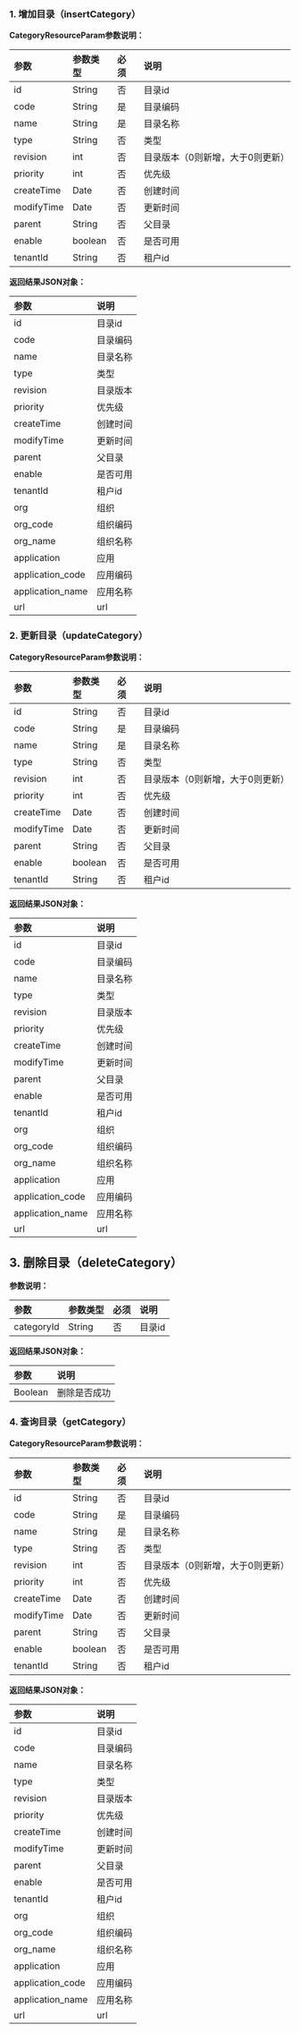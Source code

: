 ### 1. 增加目录（insertCategory）

**CategoryResourceParam参数说明：**

| **参数** | **参数类型** | **必须** | **说明** |
| :--- | :--- | :--- | :--- |
| id | String | 否 | 目录id |
| code | String | 是 | 目录编码 |
| name | String | 是 | 目录名称 |
| type | String | 否 | 类型 |
| revision | int | 否 | 目录版本（0则新增，大于0则更新） |
| priority | int | 否 | 优先级 |
| createTime | Date | 否 | 创建时间 |
| modifyTime | Date | 否 | 更新时间 |
| parent | String | 否 | 父目录 |
| enable | boolean | 否 | 是否可用 |
| tenantId | String | 否 | 租户id |

**返回结果JSON对象：**

| **参数** | **说明** |
| :--- | :--- |
| id | 目录id |
| code | 目录编码 |
| name | 目录名称 |
| type | 类型 |
| revision | 目录版本 |
| priority | 优先级 |
| createTime | 创建时间 |
| modifyTime | 更新时间 |
| parent | 父目录 |
| enable | 是否可用 |
| tenantId | 租户id |
| org | 组织 |
| org\_code | 组织编码 |
| org\_name | 组织名称 |
| application | 应用 |
| application\_code | 应用编码 |
| application\_name | 应用名称 |
| url | url |

### 

### 2. 更新目录（updateCategory）

**CategoryResourceParam参数说明：**

| **参数** | **参数类型** | **必须** | **说明** |
| :--- | :--- | :--- | :--- |
| id | String | 否 | 目录id |
| code | String | 是 | 目录编码 |
| name | String | 是 | 目录名称 |
| type | String | 否 | 类型 |
| revision | int | 否 | 目录版本（0则新增，大于0则更新） |
| priority | int | 否 | 优先级 |
| createTime | Date | 否 | 创建时间 |
| modifyTime | Date | 否 | 更新时间 |
| parent | String | 否 | 父目录 |
| enable | boolean | 否 | 是否可用 |
| tenantId | String | 否 | 租户id |



**返回结果JSON对象：**

| **参数** | **说明** |
| :--- | :--- |
| id | 目录id |
| code | 目录编码 |
| name | 目录名称 |
| type | 类型 |
| revision | 目录版本 |
| priority | 优先级 |
| createTime | 创建时间 |
| modifyTime | 更新时间 |
| parent | 父目录 |
| enable | 是否可用 |
| tenantId | 租户id |
| org | 组织 |
| org\_code | 组织编码 |
| org\_name | 组织名称 |
| application | 应用 |
| application\_code | 应用编码 |
| application\_name | 应用名称 |
| url | url |



## 3. 删除目录（deleteCategory）

**参数说明：**

| **参数** | **参数类型** | **必须** | **说明** |
| :--- | :--- | :--- | :--- |
| categoryId | String | 否 | 目录id |



**返回结果JSON对象：**

| **参数** | **说明** |
| :--- | :--- |
| Boolean | 删除是否成功 |

### 

### 4. 查询目录（getCategory）

**CategoryResourceParam参数说明：**

| **参数** | **参数类型** | **必须** | **说明** |
| :--- | :--- | :--- | :--- |
| id | String | 否 | 目录id |
| code | String | 是 | 目录编码 |
| name | String | 是 | 目录名称 |
| type | String | 否 | 类型 |
| revision | int | 否 | 目录版本（0则新增，大于0则更新） |
| priority | int | 否 | 优先级 |
| createTime | Date | 否 | 创建时间 |
| modifyTime | Date | 否 | 更新时间 |
| parent | String | 否 | 父目录 |
| enable | boolean | 否 | 是否可用 |
| tenantId | String | 否 | 租户id |



**返回结果JSON对象：**

| **参数** | **说明** |
| :--- | :--- |
| id | 目录id |
| code | 目录编码 |
| name | 目录名称 |
| type | 类型 |
| revision | 目录版本 |
| priority | 优先级 |
| createTime | 创建时间 |
| modifyTime | 更新时间 |
| parent | 父目录 |
| enable | 是否可用 |
| tenantId | 租户id |
| org | 组织 |
| org\_code | 组织编码 |
| org\_name | 组织名称 |
| application | 应用 |
| application\_code | 应用编码 |
| application\_name | 应用名称 |
| url | url |



